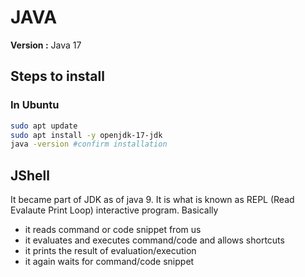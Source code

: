 # JAVA

**Version :** Java 17

## Steps to install

### In Ubuntu

 ```bash
sudo apt update
sudo apt install -y openjdk-17-jdk
java -version #confirm installation
```

## JShell

It became part of JDK as of java 9. It is what is known as REPL (Read Evalaute Print Loop) interactive program. 
Basically

* it reads command or code snippet from us
* it evaluates and executes command/code and allows shortcuts
* it prints the result of evaluation/execution
* it again waits for command/code snippet
